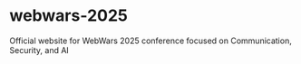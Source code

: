 # webwars-2025
Official website for WebWars 2025 conference focused on Communication, Security, and AI
